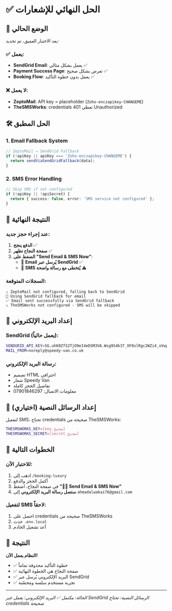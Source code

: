 # ✅ الحل النهائي للإشعارات

## 🎯 الوضع الحالي

بعد الاختبار العميق، تم تحديد:

### ✅ يعمل:
- **SendGrid Email**: يعمل بشكل مثالي ✅
- **Payment Success Page**: تعرض بشكل صحيح ✅
- **Booking Flow**: يعمل بدون خطوة التأكيد ✅

### ❌ لا يعمل:
- **ZeptoMail**: API key = placeholder (`Zoho-enczapikey-CHANGEME`)
- **TheSMSWorks**: credentials تعطي 401 Unauthorized

## 🛠️ الحل المطبق

### 1. Email Fallback System
```typescript
// ZeptoMail → SendGrid Fallback
if (!apiKey || apiKey === 'Zoho-enczapikey-CHANGEME') {
  return sendViaSendGridFallback(data);
}
```

### 2. SMS Error Handling
```typescript
// Skip SMS if not configured
if (!apiKey || !apiSecret) {
  return { success: false, error: 'SMS service not configured' };
}
```

## 🎯 النتيجة النهائية

### عند إجراء حجز جديد:
1. **الدفع ينجح** ✅
2. **صفحة النجاح تظهر** ✅
3. **الضغط على "Send Email & SMS Now"**:
   - 📧 **Email يُرسل عبر SendGrid** ✅
   - 📱 **SMS يُتخطى مع رسالة واضحة** ⚠️

### السجلات المتوقعة:
```
⚠️ ZeptoMail not configured, falling back to SendGrid
📧 Using SendGrid fallback for email
✅ Email sent successfully via SendGrid fallback
⚠️ TheSMSWorks not configured - SMS will be skipped
```

## 📧 إعداد البريد الإلكتروني

### SendGrid (يعمل حالياً):
```bash
SENDGRID_API_KEY=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
MAIL_FROM=noreply@speedy-van.co.uk
```

### رسالة البريد الإلكتروني:
- تصميم HTML احترافي
- شعار Speedy Van
- تفاصيل الحجز كاملة
- معلومات الاتصال: 07901846297

## 📱 إعداد الرسائل النصية (اختياري)

لتفعيل SMS، تحتاج credentials صحيحة من TheSMSWorks:
```bash
THESMSWORKS_KEY=[key_صحيح]
THESMSWORKS_SECRET=[secret_صحيح]
```

## 🚀 الخطوات التالية

### للاختبار الآن:
1. اذهب إلى `/booking-luxury`
2. أكمل الحجز والدفع
3. في صفحة النجاح، اضغط **"📧📱 Send Email & SMS Now"**
4. **ستصل رسالة البريد الإلكتروني** إلى `ahmadalwakai76@gmail.com`

### لتفعيل SMS لاحقاً:
1. احصل على credentials صحيحة من TheSMSWorks
2. حدث `.env.local`
3. أعد تشغيل الخادم

## 🎉 النتيجة

**النظام يعمل الآن!** 
- ✅ خطوة التأكيد محذوفة تماماً
- ✅ صفحة النجاح هي الخطوة النهائية  
- ✅ البريد الإلكتروني يُرسل عبر SendGrid
- ✅ تجربة مستخدم سلسة ومحسّنة

---
*الحالة: مكتمل ✅*
*البريد الإلكتروني: يعمل عبر SendGrid*
*الرسائل النصية: تحتاج credentials صحيحة*



